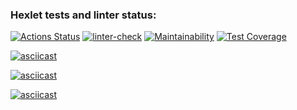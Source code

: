 ### Hexlet tests and linter status:
[![Actions Status](https://github.com/TatulArt/frontend-project-lvl2/workflows/hexlet-check/badge.svg)](https://github.com/TatulArt/frontend-project-lvl2/actions)
[![linter-check](https://github.com/TatulArt/frontend-project-lvl2/actions/workflows/linter-check.yml/badge.svg)](https://github.com/TatulArt/frontend-project-lvl2/actions/workflows/linter-check.yml)
[![Maintainability](https://api.codeclimate.com/v1/badges/6ca9f0dfabe8288f2fad/maintainability)](https://codeclimate.com/github/TatulArt/frontend-project-lvl2/maintainability)
[![Test Coverage](https://api.codeclimate.com/v1/badges/6ca9f0dfabe8288f2fad/test_coverage)](https://codeclimate.com/github/TatulArt/frontend-project-lvl2/test_coverage)

[![asciicast](https://asciinema.org/a/QNBH17IiPmFC76eGcne3YrgAk.svg)](https://asciinema.org/a/QNBH17IiPmFC76eGcne3YrgAk)

[![asciicast](https://asciinema.org/a/HlaEyDGLcyhGFdtm4UGsUARFJ.svg)](https://asciinema.org/a/HlaEyDGLcyhGFdtm4UGsUARFJ)

[![asciicast](https://asciinema.org/a/Txin1l1KijU5876eyVBOci5WN.svg)](https://asciinema.org/a/Txin1l1KijU5876eyVBOci5WN)